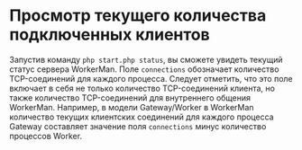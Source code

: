 # Просмотр текущего количества подключенных клиентов
Запустив команду `php start.php status`, вы сможете увидеть текущий статус сервера WorkerMan. Поле `connections` обозначает количество TCP-соединений для каждого процесса. Следует отметить, что это поле включает в себя не только количество TCP-соединений клиента, но также количество TCP-соединений для внутреннего общения WorkerMan. Например, в модели Gateway/Worker в WorkerMan количество текущих клиентских соединений для каждого процесса Gateway составляет значение поля `connections` минус количество процессов Worker.
